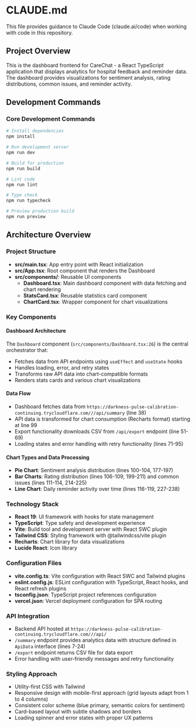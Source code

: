 # CLAUDE.md

This file provides guidance to Claude Code (claude.ai/code) when working with code in this repository.

## Project Overview

This is the dashboard frontend for CareChat - a React TypeScript application that displays analytics for hospital feedback and reminder data. The dashboard provides visualizations for sentiment analysis, rating distributions, common issues, and reminder activity.

## Development Commands

### Core Development Commands
```bash
# Install dependencies
npm install

# Run development server
npm run dev

# Build for production  
npm run build

# Lint code
npm run lint

# Type check
npm run typecheck

# Preview production build
npm run preview
```

## Architecture Overview

### Project Structure
- **src/main.tsx**: App entry point with React initialization
- **src/App.tsx**: Root component that renders the Dashboard
- **src/components/**: Reusable UI components
  - **Dashboard.tsx**: Main dashboard component with data fetching and chart rendering
  - **StatsCard.tsx**: Reusable statistics card component  
  - **ChartCard.tsx**: Wrapper component for chart visualizations

### Key Components

#### Dashboard Architecture
The `Dashboard` component (`src/components/Dashboard.tsx:26`) is the central orchestrator that:
- Fetches data from API endpoints using `useEffect` and `useState` hooks
- Handles loading, error, and retry states
- Transforms raw API data into chart-compatible formats
- Renders stats cards and various chart visualizations

#### Data Flow
- Dashboard fetches data from `https://darkness-pulse-calibration-continuing.trycloudflare.com///api/summary` (line 38)
- API data is transformed for chart consumption (Recharts format) starting at line 99
- Export functionality downloads CSV from `/api/export` endpoint (line 51-69)
- Loading states and error handling with retry functionality (lines 71-95)

#### Chart Types and Data Processing
- **Pie Chart**: Sentiment analysis distribution (lines 100-104, 177-197)
- **Bar Charts**: Rating distribution (lines 106-109, 199-211) and common issues (lines 111-114, 214-225) 
- **Line Chart**: Daily reminder activity over time (lines 116-119, 227-238)

### Technology Stack
- **React 19**: UI framework with hooks for state management
- **TypeScript**: Type safety and development experience  
- **Vite**: Build tool and development server with React SWC plugin
- **Tailwind CSS**: Styling framework with @tailwindcss/vite plugin
- **Recharts**: Chart library for data visualizations
- **Lucide React**: Icon library

### Configuration Files
- **vite.config.ts**: Vite configuration with React SWC and Tailwind plugins
- **eslint.config.js**: ESLint configuration with TypeScript, React hooks, and React refresh plugins
- **tsconfig.json**: TypeScript project references configuration
- **vercel.json**: Vercel deployment configuration for SPA routing

### API Integration
- Backend API hosted at `https://darkness-pulse-calibration-continuing.trycloudflare.com///api/`
- `/summary` endpoint provides analytics data with structure defined in `ApiData` interface (lines 7-24)
- `/export` endpoint returns CSV file for data export
- Error handling with user-friendly messages and retry functionality

### Styling Approach
- Utility-first CSS with Tailwind
- Responsive design with mobile-first approach (grid layouts adapt from 1 to 4 columns)
- Consistent color scheme (blue primary, semantic colors for sentiment)
- Card-based layout with subtle shadows and borders
- Loading spinner and error states with proper UX patterns